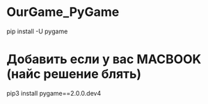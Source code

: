 # OurGame_PyGame
pip install -U pygame
# Добавить если у вас MACBOOK (найс решение блять)
pip3 install pygame==2.0.0.dev4
